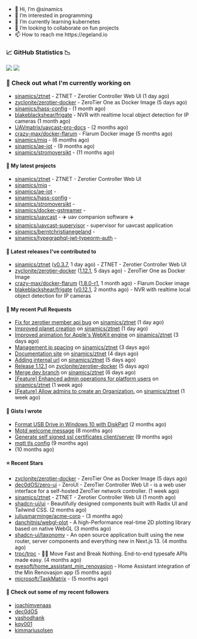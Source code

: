 <p align="center">
  <ul>
    <li>👋 Hi, I’m @sinamics</li>
    <li>👀 I’m interested in programming</li>
    <li>🌱 I’m currently learning kubernetes</li>
    <li>💞️ I’m looking to collaborate on fun projects</li>
    <li>📫 How to reach me https://egeland.io</li>
  </ul>
</p>

### 📈 GitHub Statistics 📉
<img align="center" src="https://github-readme-stats-ten-xi-55.vercel.app/api?username=sinamics&show_icons=true&theme=tokyonight" />
<img align="center" src="https://github-readme-stats-ten-xi-55.vercel.app/api/top-langs/?username=sinamics&theme=tokyonight&layout=compact" />

### 👷 Check out what I'm currently working on

- [sinamics/ztnet](https://github.com/sinamics/ztnet) - ZTNET - Zerotier Controller Web UI (1 day ago)
- [zyclonite/zerotier-docker](https://github.com/zyclonite/zerotier-docker) - ZeroTier One as Docker Image (5 days ago)
- [sinamics/hass-config](https://github.com/sinamics/hass-config) -  (1 month ago)
- [blakeblackshear/frigate](https://github.com/blakeblackshear/frigate) - NVR with realtime local object detection for IP cameras (1 month ago)
- [UAVmatrix/uavcast-pro-docs](https://github.com/UAVmatrix/uavcast-pro-docs) -  (2 months ago)
- [crazy-max/docker-flarum](https://github.com/crazy-max/docker-flarum) - Flarum Docker image (5 months ago)
- [sinamics/miq](https://github.com/sinamics/miq) -  (6 months ago)
- [sinamics/ae-iot](https://github.com/sinamics/ae-iot) -  (9 months ago)
- [sinamics/stromoversikt](https://github.com/sinamics/stromoversikt) -  (11 months ago)

#### 🌱 My latest projects

- [sinamics/ztnet](https://github.com/sinamics/ztnet) - ZTNET - Zerotier Controller Web UI
- [sinamics/miq](https://github.com/sinamics/miq) - 
- [sinamics/ae-iot](https://github.com/sinamics/ae-iot) - 
- [sinamics/hass-config](https://github.com/sinamics/hass-config) - 
- [sinamics/stromoversikt](https://github.com/sinamics/stromoversikt) - 
- [sinamics/docker-gstreamer](https://github.com/sinamics/docker-gstreamer) - 
- [sinamics/uavcast](https://github.com/sinamics/uavcast) - ✈️ uav companion software ✈️
- [sinamics/uavcast-supervisor](https://github.com/sinamics/uavcast-supervisor) - supervisor for uavcast application
- [sinamics/berntchristianegeland](https://github.com/sinamics/berntchristianegeland) - 
- [sinamics/typegraphql-jwt-typeorm-auth](https://github.com/sinamics/typegraphql-jwt-typeorm-auth) - 

#### 🔭 Latest releases I've contributed to

- [sinamics/ztnet](https://github.com/sinamics/ztnet) ([v0.3.7](https://github.com/sinamics/ztnet/releases/tag/v0.3.7), 1 day ago) - ZTNET - Zerotier Controller Web UI
- [zyclonite/zerotier-docker](https://github.com/zyclonite/zerotier-docker) ([1.12.1](https://github.com/zyclonite/zerotier-docker/releases/tag/1.12.1), 5 days ago) - ZeroTier One as Docker Image
- [crazy-max/docker-flarum](https://github.com/crazy-max/docker-flarum) ([1.8.0-r1](https://github.com/crazy-max/docker-flarum/releases/tag/1.8.0-r1), 1 month ago) - Flarum Docker image
- [blakeblackshear/frigate](https://github.com/blakeblackshear/frigate) ([v0.12.1](https://github.com/blakeblackshear/frigate/releases/tag/v0.12.1), 2 months ago) - NVR with realtime local object detection for IP cameras

#### 🔨 My recent Pull Requests

- [Fix for zerotier member api bug](https://github.com/sinamics/ztnet/pull/116) on [sinamics/ztnet](https://github.com/sinamics/ztnet) (1 day ago)
- [Improved planet creation](https://github.com/sinamics/ztnet/pull/115) on [sinamics/ztnet](https://github.com/sinamics/ztnet) (1 day ago)
- [Improved animation for Apple&#39;s WebKit engine](https://github.com/sinamics/ztnet/pull/111) on [sinamics/ztnet](https://github.com/sinamics/ztnet) (3 days ago)
- [Management ip spacing](https://github.com/sinamics/ztnet/pull/110) on [sinamics/ztnet](https://github.com/sinamics/ztnet) (3 days ago)
- [Documentation site](https://github.com/sinamics/ztnet/pull/107) on [sinamics/ztnet](https://github.com/sinamics/ztnet) (4 days ago)
- [Adding internal url](https://github.com/sinamics/ztnet/pull/106) on [sinamics/ztnet](https://github.com/sinamics/ztnet) (5 days ago)
- [Release 1.12.1](https://github.com/zyclonite/zerotier-docker/pull/24) on [zyclonite/zerotier-docker](https://github.com/zyclonite/zerotier-docker) (5 days ago)
- [Merge dev branch](https://github.com/sinamics/ztnet/pull/103) on [sinamics/ztnet](https://github.com/sinamics/ztnet) (6 days ago)
- [[Feature] Enhanced admin operations for platform users](https://github.com/sinamics/ztnet/pull/101) on [sinamics/ztnet](https://github.com/sinamics/ztnet) (1 week ago)
- [[Feature] Allow admins to create an Organization.](https://github.com/sinamics/ztnet/pull/99) on [sinamics/ztnet](https://github.com/sinamics/ztnet) (1 week ago)

#### 📓 Gists I wrote

- [Format USB Drive in Windows 10 with DiskPart](https://gist.github.com/8aa001b3dbe040e07917665b6a8f59c4) (2 months ago)
- [Motd welcome message](https://gist.github.com/d1f96f39b797ccb2eba6e8bd539510bc) (8 months ago)
- [Generate self signed ssl certificates client/server](https://gist.github.com/4ecdb293851b7018a715f4186ffa1e79) (9 months ago)
- [mqtt tls config](https://gist.github.com/20d325a3d7d8d9db4c657737f93aac99) (9 months ago)
- [](https://gist.github.com/2dce8bf46e2de3f3fb642bc342d9f5a2) (10 months ago)

#### ⭐ Recent Stars

- [zyclonite/zerotier-docker](https://github.com/zyclonite/zerotier-docker) - ZeroTier One as Docker Image (5 days ago)
- [dec0dOS/zero-ui](https://github.com/dec0dOS/zero-ui) - ZeroUI - ZeroTier Controller Web UI - is a web user interface for a self-hosted ZeroTier network controller. (1 week ago)
- [sinamics/ztnet](https://github.com/sinamics/ztnet) - ZTNET - Zerotier Controller Web UI (1 month ago)
- [shadcn-ui/ui](https://github.com/shadcn-ui/ui) - Beautifully designed components built with Radix UI and Tailwind CSS. (2 months ago)
- [juliusmarminge/acme-corp](https://github.com/juliusmarminge/acme-corp) -  (3 months ago)
- [danchitnis/webgl-plot](https://github.com/danchitnis/webgl-plot) - A high-Performance real-time 2D plotting library based on native WebGL (3 months ago)
- [shadcn-ui/taxonomy](https://github.com/shadcn-ui/taxonomy) - An open source application built using the new router, server components and everything new in Next.js 13. (4 months ago)
- [trpc/trpc](https://github.com/trpc/trpc) - 🧙‍♀️  Move Fast and Break Nothing. End-to-end typesafe APIs made easy.  (4 months ago)
- [eyesoft/home_assistant_min_renovasjon](https://github.com/eyesoft/home_assistant_min_renovasjon) - Home Assistant integration of the Min Renovasjon app (5 months ago)
- [microsoft/TaskMatrix](https://github.com/microsoft/TaskMatrix) -  (5 months ago)

#### 👯 Check out some of my recent followers

- [joachimvenaas](https://github.com/joachimvenaas)
- [dec0dOS](https://github.com/dec0dOS)
- [yashodhank](https://github.com/yashodhank)
- [kqy001](https://github.com/kqy001)
- [kimmariusolsen](https://github.com/kimmariusolsen)
